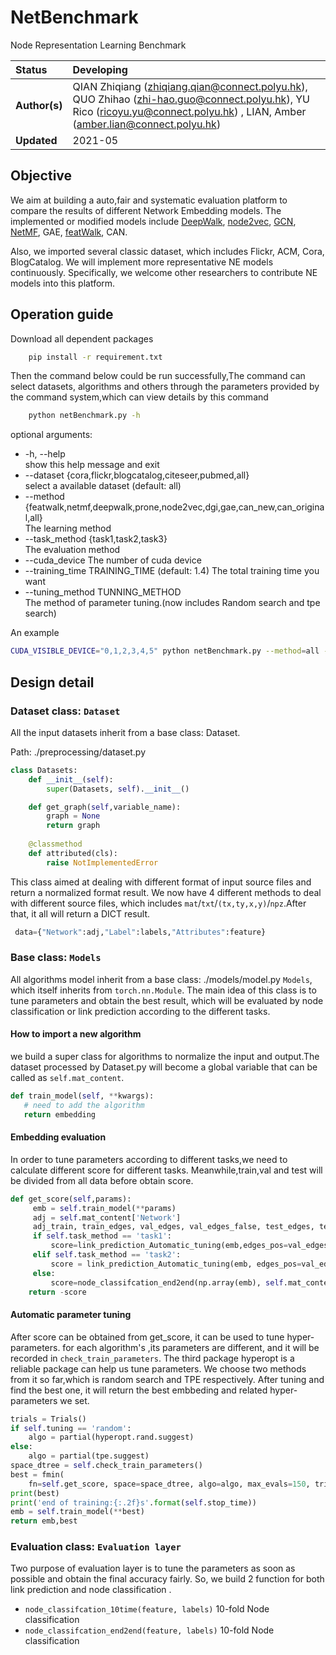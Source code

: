 # NetBenchmark
Node Representation Learning Benchmark


| Status        | Developing      |
:-------------- |:---------------------------------------------------- |
| **Author(s)** | QIAN Zhiqiang (zhiqiang.qian@connect.polyu.hk), QUO Zhihao (zhi-hao.guo@connect.polyu.hk), YU Rico (ricoyu.yu@connect.polyu.hk) , LIAN, Amber (amber.lian@connect.polyu.hk) |
| **Updated**   | 2021-05                                           |


## Objective

We aim at building a auto,fair and systematic evaluation platform to compare the results of different Network Embedding models. 
The implemented or modified models include [DeepWalk](https://github.com/phanein/deepwalk),  [node2vec](https://github.com/aditya-grover/node2vec), 
[GCN](https://github.com/tkipf/gcn), [NetMF](https://github.com/xptree/NetMF), GAE, [featWalk](https://github.com/xhuang31/FeatWalk_AAAI19), CAN.

Also, we imported several classic dataset, which includes Flickr, ACM, Cora, BlogCatalog.
We will implement more representative NE models continuously. 
Specifically, we welcome other researchers to contribute NE models into this platform.


## Operation guide 

Download all dependent packages
```bash
    pip install -r requirement.txt
```

Then the command below could be run successfully,The command can select datasets,
algorithms and others through the parameters provided by the command system,which can view details by this command
```bash
    python netBenchmark.py -h
```
optional arguments:

- -h, --help           
  show this help message and exit
-  --dataset {cora,flickr,blogcatalog,citeseer,pubmed,all}      
   select a available dataset (default: all)
-  --method {featwalk,netmf,deepwalk,prone,node2vec,dgi,gae,can_new,can_original,all}         
   The learning method
-  --task_method {task1,task2,task3}       
   The evaluation method
-  --cuda_device
   The number of cuda device
-  --training_time TRAINING_TIME (default: 1.4)
   The total training time you want
-  --tuning_method TUNNING_METHOD      
   The method of parameter tuning.(now includes Random search and tpe search)

An example
```bash
CUDA_VISIBLE_DEVICE="0,1,2,3,4,5" python netBenchmark.py --method=all --dataset=all --task_method=task1 --cuda_device=1 
```


## Design detail
### Dataset class: `Dataset`

All the input datasets inherit from a base class: Dataset.

Path:  ./preprocessing/dataset.py
```python
class Datasets:
    def __init__(self):
        super(Datasets, self).__init__()

    def get_graph(self,variable_name):
        graph = None
        return graph
    
    @classmethod
    def attributed(cls):
        raise NotImplementedError
```
This class aimed at dealing with different format of input source files and return a normalized format result. 
We now have 4 different methods to deal with different source files, which includes `mat`/`txt`/`(tx,ty,x,y)`/`npz`.After that, it all will return a DICT result.
```python
 data={"Network":adj,"Label":labels,"Attributes":feature}
```

### Base class: `Models`
All algorithms model inherit from a base class: ./models/model.py `Models`, which itself inherits from `torch.nn.Module`.
The main idea of this class is to tune parameters and obtain the best result, which will be evaluated by node classification or link prediction according to the different tasks.

#### How to import a new algorithm
we build a super class for algorithms to normalize the input and output.The dataset processed by Dataset.py will become a global variable that can be called as `self.mat_content`.

```python
def train_model(self, **kwargs):
   # need to add the algorithm
   return embedding
```
#### Embedding evaluation

In order to tune parameters according to different tasks,we need to calculate different score for different tasks. 
Meanwhile,train,val and test will be divided from all data before obtain score.
```python
def get_score(self,params):
     emb = self.train_model(**params)
     adj = self.mat_content['Network']
     adj_train, train_edges, val_edges, val_edges_false, test_edges, test_edges_false = pre.mask_val_test_edges(adj)
     if self.task_method == 'task1':
         score=link_prediction_Automatic_tuning(emb,edges_pos=val_edges,edges_neg=val_edges_false)
     elif self.task_method == 'task2':
         score = link_prediction_Automatic_tuning(emb, edges_pos=val_edges, edges_neg=val_edges_false)
     else:
         score=node_classifcation_end2end(np.array(emb), self.mat_content['Label'])
    return -score
```
#### Automatic parameter tuning
After score can be obtained from get_score, it can be used to tune hyper-parameters.
for each algorithm's ,its parameters are different, and it will be recorded in `check_train_parameters`.
The third package hyperopt is a reliable package can help us tune parameters.
We choose two methods from it so far,which is random search and TPE respectively.
After tuning and find the best one, it will return the best embbeding and related hyper-parameters we set.
```python
trials = Trials()
if self.tuning == 'random':
    algo = partial(hyperopt.rand.suggest)
else:
    algo = partial(tpe.suggest)
space_dtree = self.check_train_parameters()
best = fmin(
    fn=self.get_score, space=space_dtree, algo=algo, max_evals=150, trials=trials, timeout=self.stop_time)
print(best)
print('end of training:{:.2f}s'.format(self.stop_time))
emb = self.train_model(**best)
return emb,best
```

### Evaluation class: `Evaluation layer`
Two purpose of evaluation layer is to tune the parameters as soon as possible and obtain the final accuracy fairly.
So, we build 2 function for both link prediction and node classification .

- `node_classifcation_10time(feature, labels)` 10-fold Node classification
- `node_classifcation_end2end(feature, labels)` 10-fold Node classification
